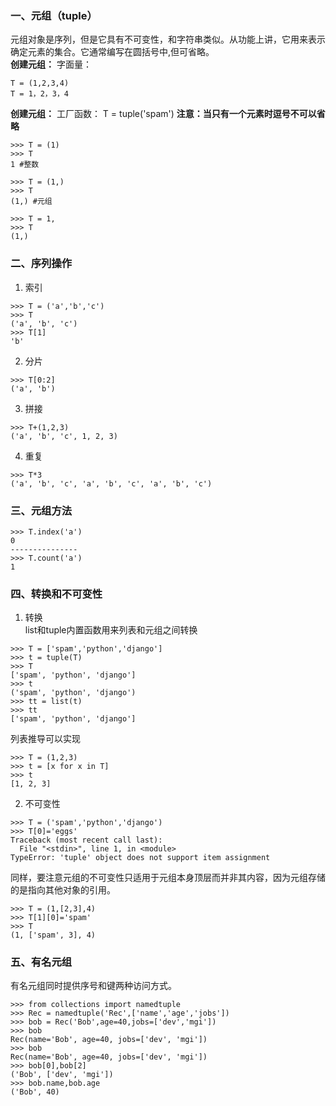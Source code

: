 ### 一、元组（tuple）  
元组对象是序列，但是它具有不可变性，和字符串类似。从功能上讲，它用来表示确定元素的集合。它通常编写在圆括号中,但可省略。  
**创建元组：** 字面量：
```
T = (1,2,3,4)
T = 1，2，3，4
```  
**创建元组：** 工厂函数：
T = tuple('spam')
**注意：当只有一个元素时逗号不可以省略**
```
>>> T = (1)
>>> T
1 #整数

>>> T = (1,)
>>> T
(1,) #元组

>>> T = 1,
>>> T
(1,)
```
### 二、序列操作
1. 索引
```
>>> T = ('a','b','c')
>>> T
('a', 'b', 'c')
>>> T[1]
'b'
```
2. 分片
```
>>> T[0:2]
('a', 'b')
```
3. 拼接
```
>>> T+(1,2,3)
('a', 'b', 'c', 1, 2, 3)
```
4. 重复
```
>>> T*3
('a', 'b', 'c', 'a', 'b', 'c', 'a', 'b', 'c')
```
### 三、元组方法
```
>>> T.index('a')
0
---------------
>>> T.count('a')
1
```
### 四、转换和不可变性
1. 转换  
list和tuple内置函数用来列表和元组之间转换
```
>>> T = ['spam','python','django']
>>> t = tuple(T)
>>> T
['spam', 'python', 'django']
>>> t
('spam', 'python', 'django')
>>> tt = list(t)
>>> tt
['spam', 'python', 'django']
```
列表推导可以实现
```
>>> T = (1,2,3)
>>> t = [x for x in T]
>>> t
[1, 2, 3]
```
2. 不可变性
```
>>> T = ('spam','python','django')
>>> T[0]='eggs'
Traceback (most recent call last):
  File "<stdin>", line 1, in <module>
TypeError: 'tuple' object does not support item assignment
```
同样，要注意元组的不可变性只适用于元组本身顶层而并非其内容，因为元组存储的是指向其他对象的引用。
```
>>> T = (1,[2,3],4)
>>> T[1][0]='spam'
>>> T
(1, ['spam', 3], 4)
```
### 五、有名元组  
有名元组同时提供序号和键两种访问方式。
```
>>> from collections import namedtuple
>>> Rec = namedtuple('Rec',['name','age','jobs'])
>>> bob = Rec('Bob',age=40,jobs=['dev','mgi'])
>>> bob
Rec(name='Bob', age=40, jobs=['dev', 'mgi'])
>>> bob
Rec(name='Bob', age=40, jobs=['dev', 'mgi'])
>>> bob[0],bob[2]
('Bob', ['dev', 'mgi'])
>>> bob.name,bob.age
('Bob', 40)
```
